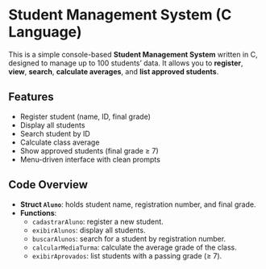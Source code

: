 # Student Management System (C Language)

This is a simple console-based **Student Management System** written in C, designed to manage up to 100 students’ data.
It allows you to **register**, **view**, **search**, **calculate averages**, and **list approved students**.

## Features

- Register student (name, ID, final grade)
- Display all students
- Search student by ID
- Calculate class average
- Show approved students (final grade ≥ 7)
- Menu-driven interface with clean prompts

## Code Overview

- **Struct `Aluno`**: holds student name, registration number, and final grade.
- **Functions**:
  - `cadastrarAluno`: register a new student.
  - `exibirAlunos`: display all students.
  - `buscarAlunos`: search for a student by registration number.
  - `calcularMediaTurma`: calculate the average grade of the class.
  - `exibirAprovados`: list students with a passing grade (≥ 7).

